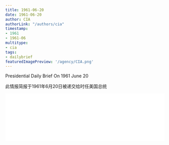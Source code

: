 ```yaml
---
title: 1961-06-20
date: 1961-06-20
author: CIA 
authorLink: "/authors/cia"
timestamp: 
- 1961
- 1961-06
multitype: 
- cia
tags: 
- dailybrief
featuredImagePreview: '/agency/CIA.png'
---
```



Presidential Daily Brief On 1961 June 20

此情报简报于1961年6月20日被递交给时任美国总统

<!--more-->





<div id="over" style="width:100%; overflow:hidden"> <iframe id="sFrame" name="sFrame" frameborder="no" border="0"  allowfullscreen marginwidth="0" scrolling="no" src = " /CIA/1961-06-20.html "  style = " position:absulute; width: 806px; top: 300;" > </iframe> </div>